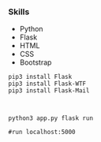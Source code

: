 

### Skills

* Python
* Flask
* HTML
* CSS
* Bootstrap


```shell
pip3 install Flask
pip3 install Flask-WTF
pip3 install Flask-Mail



python3 app.py flask run

#run localhost:5000

```
